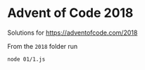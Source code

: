 # Advent of Code 2018

Solutions for https://adventofcode.com/2018

From the `2018` folder run

```sh
node 01/1.js
```
